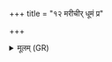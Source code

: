 +++
title = "१२ मरीचीर् धूमं प्र"

+++
<details><summary>मूलम् (GR)</summary>

मरीचीर् धूमं प्र विशानु वातम्  
उदारान् गच्छोत वा नीहारम् ।  
नदीनां फेनम् अनु तद् वि नश्यतु  
भ्रूणघ्नि पूषन् दुरितानि मृष्टाम् ॥ +++(Bhatt. (⟨ ṣṭā))+++
</details>